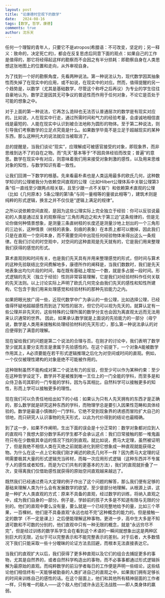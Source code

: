 ```yaml
---
layout: post
title: "论康德时空观下的数学"
date:   2024-08-16
tags: [数学, 哲学，康德]
comments: true
author: 沈乐天
---
```

任何一个理智的青年人，只要它不是atropos(希腊语：不可改变，坚定的；另一释义：致命的，决定死亡的)，都会在反复思虑后同意下面的观点：如果自己的工作是值得的，那它将经得起这样的勘察而不会因之有半分损耗：即勘察自身在人类思想这张地图上的位置和走向，从外审视自身。

为了找到一个好的勘察角度，先看两种说法。第一种说法认为，现代数学因其抽象性而失掉了在现实中的应用，或不如说，在现实中的对应。然而，值得提醒的另一个趋势是，以数学（尤其是基础数学，尽管这个称呼之后再议）为专业的学生往往自豪地认为，数学正是因其无可争议的普适性而作用于任何对象，不论它是否处于可能的想象之中。

对于上面的第一种说法，它再怎么诡辩也无法否认普通层次的数学是有现实对应的。比如说，人在现实中行走，通过所需时间和气力的经验考量，会虔诚地相信直线是最短的、人能在现实中认识到被合法地称为圆形的物体。至于第二种说法，则引导我们考察数学的立足点究竟是什么。如果数学毕竟不是立足于超越现实的某种东西，那么这种托大的说法就应当被取消了。

总的提醒是，当我们谈论“现实”，应理解成可被感官接受的对象，即现象界，而非思维到达不了的自在之物。而“先天”基本等于“不因具体经验而改变；普遍”的意思。数学在现实中有对应，则意味着我们用来接受对象刺激的感性，以及用来思维对象的知性，与数学知识有着一致性。

让我们回溯一下数学的根基。先来看最朴素也是人类运用最多的欧氏几何，这种数学知识的公理被我分为依赖空间直观的公理（比如Hilbert公理体系中关联公理第3条“任一直线至少跟两点相关联，且至少跟一点不关联”）和依赖算术直观的公理（比如《几何原本》5条公理的第1条“与同一量相等的量彼此相等”），建筑术则是纯粹的形式逻辑，换言之并不仅仅是“逻辑上满足的规律”。

之所以说依赖空间直观，是因为这些公理实际上完全独立于经验：你可以反驳说最初的人类是通过反复的观察得出“三角形两边之和大于第三边”这条规律的，但是无论你做何种情景想象，是测量三条直树枝的长度还是测量沙地上划出的一个三角形的三边长，这种情景（树枝的表象、刻痕的表象）在本质上都可以撤掉，因此我们只是在直观一个空间本身，而不需要空间中出现任何经验物体来得出这么一条规律。在我们讨论的时空观中，对空间的这种直观是先天就有的，它是我们用来整理我们获得的感觉的形式。

算术直观则和时间有关，也是我们先天具有并用来整理感觉的形式，但时间与算术的这种先验联结比空间费解地多，康德所作的阐释是，当我们数数时，我们是先天地表象出均匀片段的时间，每在既有基础上增加一个数，就是多占据一段时间。形式逻辑的先天（独立于经验）性则非常容易理解，它是我们对经验材料作任何关联的先天法则。以上讨论实际上声明了欧氏几何完全由我们先天的感性和知性所建构，它包含于我们用来处理感觉和经验材料的那种先验能力之内。

如果把眼光放广阔一些，近现代数学中广为承认的一些公理，比如选择公理，已经值得怀疑地超越感性而到达了知性的层次，但它仍可以视为先天的。就算认定有一些公理并非先天的，这些特殊的公理所属的数学分支也会因为离直观太远而无法用来认识通常的世界。
因此，如果承认数学就是上面说的先验能力的一部分（毋宁说，数学是人类用来接触和处理经验材料的先天形式），那么第一种说法承认的对应便得到了满意的理解。

现在留给我们的问题是第二个说法的合理与否。在刚才的讨论中，我们表明了数学至少就其主要分支而言是隶属于先验感性的。在这个前提下，一个对象A能被数学作用其上，A必须要能在若干形式逻辑推理之后化为对空间或时间的直观。例如，一个仅仅被理性建构的对象是绝不可能被作用的。

这种限制虽然不能构成对第二个说法有力的反驳，但至少可以作为某种约束：至少在这种哲学设定下，数学并不是被推到唯一王位上的一门全能的学科，而至多是和众侍卫各司其职的一门专能的学科，因为与其相比，自然科学可以接触更多的知性，形而上学可以接触更多的理性。

现在我们可以负责任地给出如下的小结：如果认为只有人先天拥有的东西才是正确的，那么数学就是研究这种东西的学科，而物理学总是要引入因果性范畴和具体经验的。数学是最谨小慎微的一门学科，它绝不受到现象界的诱惑而冒险扩大自己的领地，而只研究人认识事物的先天形式，以此为代价得到的结论也最精确。

到了这一步，如果不作阐明，生出下面的误会是十分正常的：数学对象都对应到人的直观吗？我想大部分数学系的学生都不会承认这点：我们日常接触的那一堆鬼画符只有在少数极其幸运的情况下找的到直观。就比如说，费马大定理，虽然被证明了，但是我绝不相信人类在灭绝之前就能进化到把它想象成一种直观就能获得之物。为什么在这一点上它和我们刚才阐述的欧氏几何不一样？因为费马大定理的证明需要极其大量的形式逻辑充当砖材，而每一次应用形式逻辑（这种东西并不专属于人的感性或者知性，而是为它们共有的更基本的方法），我们的直观就折叠了一次，变得离我们仅借助感性就获得的原始空间直观越来越远了。

既然我们已经通过费马大定理的例子作出了这个问题的解答，那么我们便有足够的基础来理解人类为什么会有发展数学的欲望，至少是部分地理解。从根源上讲，这是一种扩大人类直观的方式：原来不具备的直观，经过数学的训练，将纳入直观之中，成为我们自身的一部分。例子是，学龄前的孩子大多是不知道有限与无限的分别的。他们的直观中要么没有量，要么就是一个已经完整地给予的量，比如三个苹果，一百棵树。他们是不具备直观“永远也给不完”这种概念的能力的。但是接触一定的数学（不一定是课上）之后便能理解这种事物。更进一步，高中生大多是不知道可数和不可数的分别的，他们直观中只有一种无限的概念，就是“永远穷尽不完”，但是经过训练的数学系学生会在看到这个术语的一瞬间就想象出这是两种区别巨大的无限，近似于可以完整表示和不能完整表示的差别。对于后者，大多数情况下我们只能采取一些十分暧昧的论证方法去回避，而根本无法直接表达它。

当我们的直观扩大以后，我们获得了更多种直观以及它们的组合去捕捉更多的事物，尤其是自然界的，或者自然科学构造出的事物，而不必事事都通过形式逻辑拆解为最原始的直观。而纯粹数学的前沿学者每日的工作便是声明一些结论，这些结论他们相信终有一天能够被勤奋的人类扩进自己的直观之中，如果我们拥有足够长的时间来训练自己的感性的话。在这个层面上，他们和其他所有精神层面的工作者一样，只有唯一的敌人——这个敌人他们或许永远无法战胜——即人类身体的羸弱。
